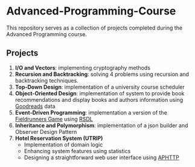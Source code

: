 # Advanced-Programming-Course

This repository serves as a collection of projects completed during the Advanced Programming course.

## Projects
1. **I/O and Vectors**: implementing cryptography methods
2. **Recursion and Backtracking**: solving 4 problems using recursion and backtracking techniques.
3. **Top-Down Design**: implementation of a university course scheduler
4. **Object-Oriented Design**: implementation of system to provide book recommendations and display books and authors information using [Goodreads](https://www.goodreads.com) data
5. **Event-Driven Programming**: implementation a version of the [Fieldrunners Game](https://apps.apple.com/us/app/fieldrunners-attack/id1008111072) using [RSDL](https://github.com/UTAP/RSDL)
6. **Inheritance and Polymorphism**: implementation of a json builder and Observer Design Pattern
7. **Hotel Reservation System (UTRIP)**
    - Implementation of domain logic
    - Enhancing system features using statistics 
    - Designing a straightforward web user interface using [APHTTP](https://github.com/UTAP/APHTTP)
